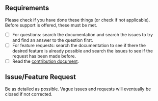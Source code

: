 ## Requirements
Please check if you have done these things (or check if not applicable).  Before support is offered, these must be met.

- [ ] For questions: search the documentation and search the issues to try and find an answer to the question first.
- [ ] For feature requests: search the documentation to see if there the desired feature is already possible and search the issues to see if the request has been made before.
- [ ] Read the [contribution document](https://github.com/facelessuser/BracketHighlighter/blob/master/.github/CONTRIBUTING.md).

## Issue/Feature Request

Be as detailed as possible.  Vague issues and requests will eventually be closed if not corrected.
